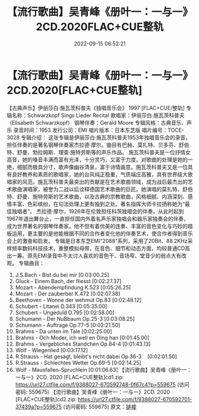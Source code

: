 ﻿---
title: 【流行歌曲】吴青峰《册叶一：一与一》2CD.2020FLAC+CUE整轨
date: 2022-09-15 06:52:21
categories: APE、FLAC、MP3
tags: 华语中文
---
# 【流行歌曲】吴青峰《册叶一：一与一》2CD.2020[FLAC+CUE整轨]

【古典声乐】伊丽莎白·施瓦茨科普夫《独唱音乐会》 1997 [FLAC+CUE/整轨]
专辑名称：Schwarzkopf Sings Lieder Recital
歌唱家：伊丽莎白·施瓦茨科普夫（Elisabeth Schwarzkopf）
钢琴伴奏：Gerald Moore
专辑风格：古典音乐、声乐
录音时间：1953
发行公司：EMI
唱片版本：日本东芝版
唱片编号：TOCE-3028
专辑介绍：
这张专辑是伊丽莎白·施瓦茨科普夫1953年独唱音乐会的录音，担任伴奏的是著名钢琴伴奏家杰拉德·摩尔。曲目有巴赫、莫扎特、贝多芬、舒伯特、舒曼、勃拉姆斯、理查·施特劳斯等的声乐作品。
施瓦茨科普夫是一位抒情女高音，她的嗓音丰满而富有光泽，十分灵巧，又富于力度。对歌曲的处理是她的一绝，细腻而极具分寸，歌声像幽谷清泉，富于诗情画意。施瓦茨科普夫又是一位具有良好教养和素质的歌唱家，她的台风纯正稳重，气质端庄高雅，具有世界级大歌唱家的风范。施瓦茨科普夫最突出的贡献是在艺术歌曲领域，成为战后最杰出的艺术歌曲演唱家，被誉为二战以后诠释德国艺术歌曲的巨匠。她演唱的莫扎特、舒伯特、舒曼、施特劳斯的艺术歌曲，以及古典的宗教歌曲，风格细腻、内涵深刻、感情丰富、色彩缤纷，在句法处理上更有独到之处。著名指挥大师卡拉扬称她为“最佳独唱者”。
杰拉德·摩尔，1926年在伦敦担任科茨独唱会的伴奏，从此时起到1967年退出舞台止，一直担任国内外着名声乐家独唱会和器乐家独奏会的伴奏，成为世界著名的钢琴伴奏家。他不但有着优美的连奏、丰富的音色变化与巧妙的踏板运用，更主要的是他能根据不同的合作者变化他的伴奏艺术，使合作者得到音乐会上的激奋和启发。
专辑是日本东芝EMI“2088”系列，采用了20Bit、88.2KHz采样频率数码科技技术，重整模拟母带，在音色、细节和动态方面，均较普通CD高出一筹。原先EMI录音中不太讨人喜欢的音色干、音场窄、堂音少的弱点大有改观。
专辑曲目：
01. J.S.Bach - Bist du bei mir
[0:03:00.25]
02. Gluck - Einem Bach, der fliesst
[0:02:27.37]
03. Mozart - Abendempfindung K.523
[0:05:26.25]
04. Mozart - Der zauberber K.472
[0:02:07.38]
05. Beethoven - Wonne der wehmut Op.83
[0:02:48.12]
06. Schubert - Litanei D.343
[0:05:35.00]
07. Schubert - Ungeduld D.795
[0:02:58.00]
08. Schumann - Der NuBbaum Op.25-3
[0:03:08.25]
09. Schumann - Auftrage Op.77-5
[0:02:21.50]
10. Brahms - Da unten im Tale
[0:02:25.00]
11. Brahms - Och Moder, ich well en Ding han
[0:01:45.00]
12. Brahms - Vergebliches Standchen Op.84-4
[0:01:43.13]
13. Wolf - Wiegenlied
[0:03:17.12]
14. R.Strauss - Hat gesagt, bleibt's nicht dabei
Op.36-3    [0:02:01.50]
15. R.Strauss - Schlechtes Wetter Op.69-5
[0:02:14.25]
16. Wolf - Mausfallen-Spruchlein
[0:01:06.63]
【流行歌曲】吴青峰《册叶一：一与一》2CD. 2020
[FLAC+CUE整轨]cd1.zip: https://url27.ctfile.com/f/9388027-670592748-0f67c4?p=559675
(访问密码: 559675)
【流行歌曲】吴青峰《册叶一：一与一》2CD. 2020 [FLAC+CUE整轨]cd2.zip: https://url27.ctfile.com/f/9388027-670592701-37439a?p=559675
(访问密码: 559675)
原文：[链接](https://blog.sina.com.cn/s/blog_1647c7e7601030zer.html)